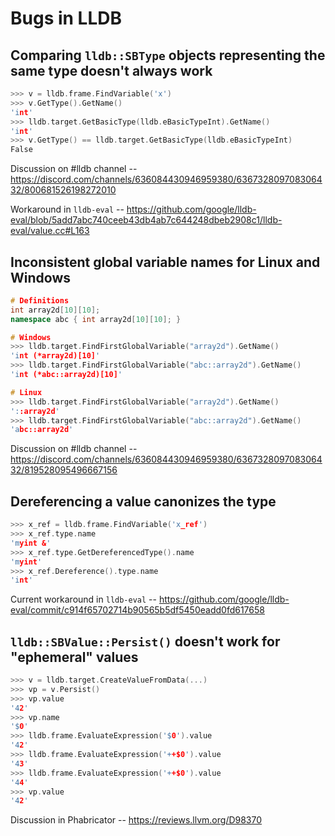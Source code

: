 # Bugs in LLDB

## Comparing `lldb::SBType` objects representing the same type doesn't always work

```cpp
>>> v = lldb.frame.FindVariable('x')
>>> v.GetType().GetName()
'int'
>>> lldb.target.GetBasicType(lldb.eBasicTypeInt).GetName()
'int'
>>> v.GetType() == lldb.target.GetBasicType(lldb.eBasicTypeInt)
False
```

Discussion on #lldb channel -- <https://discord.com/channels/636084430946959380/636732809708306432/800681526198272010>

Workaround in `lldb-eval` -- <https://github.com/google/lldb-eval/blob/5add7abc740ceeb43db4ab7c644248dbeb2908c1/lldb-eval/value.cc#L163>

## Inconsistent global variable names for Linux and Windows

```c++
# Definitions
int array2d[10][10];
namespace abc { int array2d[10][10]; }

# Windows
>>> lldb.target.FindFirstGlobalVariable("array2d").GetName()
'int (*array2d)[10]'
>>> lldb.target.FindFirstGlobalVariable("abc::array2d").GetName()
'int (*abc::array2d)[10]'

# Linux
>>> lldb.target.FindFirstGlobalVariable("array2d").GetName()
'::array2d'
>>> lldb.target.FindFirstGlobalVariable("abc::array2d").GetName()
'abc::array2d'
```

Discussion on #lldb channel -- <https://discord.com/channels/636084430946959380/636732809708306432/819528095496667156>

## Dereferencing a value canonizes the type

```c++
>>> x_ref = lldb.frame.FindVariable('x_ref')
>>> x_ref.type.name
'myint &'
>>> x_ref.type.GetDereferencedType().name
'myint'
>>> x_ref.Dereference().type.name
'int'
```

Current workaround in `lldb-eval` -- <https://github.com/google/lldb-eval/commit/c914f65702714b90565b5df5450eadd0fd617658>

## `lldb::SBValue::Persist()` doesn't work for "ephemeral" values

```c++
>>> v = lldb.target.CreateValueFromData(...)
>>> vp = v.Persist()
>>> vp.value
'42'
>>> vp.name
'$0'
>>> lldb.frame.EvaluateExpression('$0').value
'42'
>>> lldb.frame.EvaluateExpression('++$0').value
'43'
>>> lldb.frame.EvaluateExpression('++$0').value
'44'
>>> vp.value
'42'
```

Discussion in Phabricator -- <https://reviews.llvm.org/D98370>
